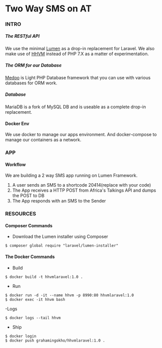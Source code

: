 # Two Way SMS on AT
### INTRO
##### The RESTful API
We use the minimal [Lumen](https://lumen.laravel.com/docs/5.6) as a drop-in replacement for Laravel. We also make use of [HHVM](https://docs.hhvm.com/hhvm/installation/linux#ubuntu-16.04-xenial) instead of PHP 7.X as a matter of experimentation.<br>
##### The ORM for our Database
[Medoo](https://medoo.in/) is  Light PHP Database framework that you can use with various databases for ORM work.
##### Database
MariaDB is a fork of MySQL DB and is useable as a complete drop-in replacement.
#### Docker Env
We use docker to manage our apps environment. And docker-compose to manage our containers as a network.
### APP 
#### Workflow
We are building a 2 way SMS app running on Lumen Framework.
1. A user sends an SMS to a shortcode 20414(replace with your code)
2. The App receives a HTTP POST from Africa's Talkings API and dumps the POST to DB
3. The App responds with an SMS to the Sender
### RESOURCES
#### Composer Commands
- Download the Lumen installer using Composer
````
$ composer global require "laravel/lumen-installer"
````
#### The Docker Commands
- Build
````
$ docker build -t hhvmlaravel:1.0 .
````
- Run
````
$ docker run -d -it --name hhvm -p 8990:80 hhvmlaravel:1.0
$ docker exec -it hhvm bash
````
-Logs
````
$ docker logs --tail hhvm
````
- Ship
````
$ docker login
$ docker push grahamingokho/hhvmlaravel:1.0 .
````
